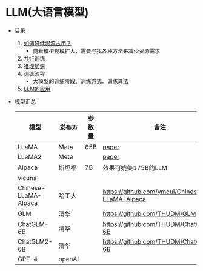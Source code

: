 # LLM(大语言模型)

- 目录

    1. [如何降低资源占用？](LLM/降低资源占用/)
        - 随着模型规模扩大，需要寻找各种方法来减少资源需求
    2. [并行训练](LLM/并行训练/)
    3. [推理加速](LLM/推理加速/)
    4. [训练流程](LLM/训练流程/)
        - 大模型的训练阶段、训练方式、训练算法
    5. [LLM的应用](LLM/LLM应用/)

- 模型汇总

    |模型|发布方|参数量|备注|
    |---|---|---|---|
    |LLaMA|Meta|65B|[paper](https://arxiv.org/abs/2302.13971v1)|
    |LLaMA2|Meta||[paper](https://ai.meta.com/research/publications/llama-2-open-foundation-and-fine-tuned-chat-models/)|
    |Alpaca|斯坦福|7B|效果可媲美175B的LLM|
    |vicuna||||
    |Chinese-LLaMA-Alpaca|哈工大||https://github.com/ymcui/Chinese-LLaMA-Alpaca|
    |GLM|清华||https://github.com/THUDM/GLM|
    |ChatGLM-6B|清华||https://github.com/THUDM/ChatGLM-6B|
    |ChatGLM2-6B|清华||https://github.com/THUDM/ChatGLM2-6B|
    |GPT-4|openAI|||